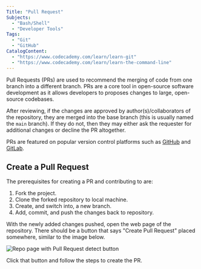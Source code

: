 ```yaml
---
Title: "Pull Request"
Subjects:
  - "Bash/Shell"
  - "Developer Tools"
Tags: 
  - "Git"
  - "GitHub"
CatalogContent:
  - "https://www.codecademy.com/learn/learn-git"
  - "https://www.codecademy.com/learn/learn-the-command-line"
---
```


Pull Requests (PRs) are used to recommend the merging of code from one branch into a different branch. PRs are a core tool in open-source software development as it allows developers to proposes changes to large, open-source codebases.

After reviewing, if the changes are approved by author(s)/collaborators of the repository, they are merged into the base branch (this is usually named the `main` branch). If they do not, then they may either ask the requester for additional changes or decline the PR altogether.

PRs are featured on popular version control platforms such as [GitHub](https://github.com/) and [GitLab](https://about.gitlab.com/).

## Create a Pull Request

The prerequisites for creating a PR and contributing to are: 

1. Fork the project.
2. Clone the forked repository to local machine.
3. Create, and switch into, a new branch.
4. Add, commit, and push the changes back to repository.

With the newly added changes pushed, open the web page of the repository. There should be a button that says "Create Pull Request" placed somewhere, similar to the image below. 

![Repo page with Pull Request detect button](https://i.imgur.com/TsKCnyr.png)

Click that button and follow the steps to create the PR. 
